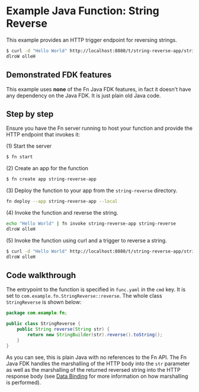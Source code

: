 # Example Java Function: String Reverse

This example provides an HTTP trigger endpoint for reversing strings.

```bash
$ curl -d "Hello World" http://localhost:8080/t/string-reverse-app/string-reverse
dlroW olleH
```


## Demonstrated FDK features

This example uses **none** of the Fn Java FDK features, in fact it doesn't have
any dependency on the Java FDK.  It is just plain old Java code.

## Step by step

Ensure you have the Fn server running to host your function and provide the HTTP endpoint that invokes it:

(1) Start the server

```sh
$ fn start
```

(2) Create an app for the function

```sh
$ fn create app string-reverse-app
```

(3) Deploy the function to your app from the `string-reverse` directory.

```sh
fn deploy --app string-reverse-app --local
```

(4) Invoke the function and reverse the string.

```sh
echo "Hello World" | fn invoke string-reverse-app string-reverse
dlroW olleH
```

(5) Invoke the function using curl and  a trigger to reverse a string.

```bash
$ curl -d "Hello World" http://localhost:8080/t/string-reverse-app/string-reverse
dlroW olleH
```


## Code walkthrough

The entrypoint to the function is specified in `func.yaml` in the `cmd` key.
It is set to `com.example.fn.StringReverse::reverse`. The whole class
`StringReverse` is shown below:


```java
package com.example.fn;

public class StringReverse {
    public String reverse(String str) {
        return new StringBuilder(str).reverse().toString();
    }
}
```

As you can see, this is plain Java with no references to the Fn API. The
Fn Java FDK handles the marshalling of the HTTP body into the `str`
parameter as well as the marshalling of the returned reversed string into the HTTP
response body (see [Data Binding](../../DataBinding.md) for more
information on how marshalling is performed).


